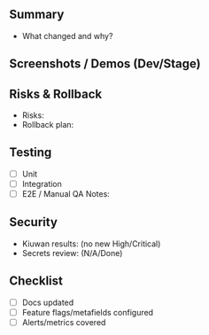 ## Summary
- What changed and why?

## Screenshots / Demos (Dev/Stage)
<!-- add before/after or theme preview URL -->

## Risks & Rollback
- Risks:
- Rollback plan:

## Testing
- [ ] Unit
- [ ] Integration
- [ ] E2E / Manual QA
Notes:

## Security
- Kiuwan results: (no new High/Critical)
- Secrets review: (N/A/Done)

## Checklist
- [ ] Docs updated
- [ ] Feature flags/metafields configured
- [ ] Alerts/metrics covered
